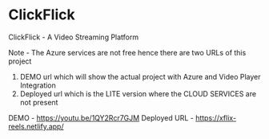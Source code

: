 # ClickFlick
ClickFlick - A Video Streaming Platform

Note - The Azure services are not free hence there are two URLs of this project
  1. DEMO url which will show the actual project with Azure and Video Player Integration
  2. Deployed url which is the LITE version where the CLOUD SERVICES are not present

DEMO - https://youtu.be/1QY2Rcr7GJM
Deployed URL - https://xflix-reels.netlify.app/
